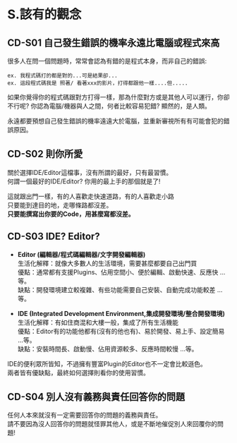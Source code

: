 # S.該有的觀念

## CD-S01 自己發生錯誤的機率永遠比電腦或程式來高
很多人在問一個問題時，常常會認為有錯的是程式本身，而非自己的錯誤:
```
ex. 我程式碼打的都是對的...可是結果卻...
ex. 這段程式碼我是 照著/ 看著xxx的影片，打得都跟他一樣....但.....
```
如果你覺得你的程式碼跟對方打得一樣，那為什麼對方或是其他人可以運行，你卻不行呢?
你認為電腦/機器與人之間，何者比較容易犯錯? 顯然的，是人類。

永遠都要預想自己發生錯誤的機率遠遠大於電腦，並重新審視所有有可能會犯的錯誤原因。

## CD-S02 則你所愛
關於選擇IDE/Editor這檔事，沒有所謂的最好，只有最習慣。  
何謂一個最好的IDE/Editor? 你用的最上手的那個就是了!  

這就跟出門一樣，有的人喜歡走快速道路，有的人喜歡走小路  
只要能到達目的地，走哪條路都沒差。  
**只要能撰寫出你要的Code，用甚麼寫都沒差。**

## CD-S03 IDE? Editor?
* **Editor (編輯器/程式碼編輯器/文字開發編輯器)**  
生活化解釋：就像大多數人的生活環境，需要甚麼都要自己出門買  
優點：通常都有支援Plugins、佔用空間小、便於編輯、啟動快速、反應快 ...等。  
缺點：開發環境建立較複雜、有些功能需要自己安裝、自動完成功能較差 ...等。  

* **IDE (Integrated Development Environment,集成開發環境/整合開發環境)**  
生活化解釋：有如住商混和大樓一般，集成了所有生活機能  
優點：Editor有的功能他都有(沒有的他也有)、易於開發、易上手、設定簡易 ...等。  
缺點：安裝時間長、啟動慢、佔用資源較多、反應時間較慢 ...等。  
  
IDE的便利眾所皆知，不過擁有豐富Plugin的Editor也不一定會比較遜色。  
兩者皆有優缺點，最終如何選擇則看你的使用習慣。

## CD-S04 別人沒有義務與責任回答你的問題
任何人本來就沒有一定需要回答你的問題的義務與責任。  
請不要因為沒人回答你的問題就怪罪其他人，或是不斷地催促別人來回覆你的問題! 
